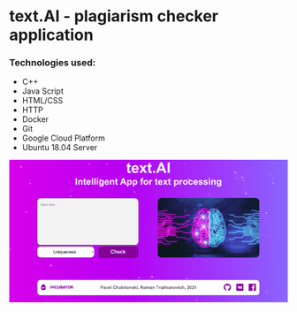 # text.AI - plagiarism checker application

### Technologies used:
- C++
- Java Script
- HTML/CSS
- HTTP
- Docker
- Git
- Google Cloud Platform
- Ubuntu 18.04 Server

![](src/readme.gif)

